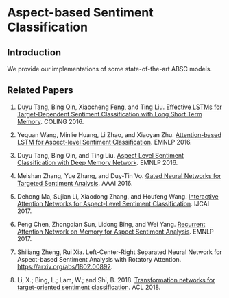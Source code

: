 ﻿# Aspect-based Sentiment Classification

## Introduction

We provide our implementations of some state-of-the-art ABSC models.

## Related Papers

1. Duyu Tang, Bing Qin, Xiaocheng Feng, and Ting Liu. [Effective LSTMs for Target-Dependent Sentiment Classification with Long Short Term Memory](https://arxiv.org/abs/1512.01100). COLING 2016.

2. Yequan Wang, Minlie Huang, Li Zhao, and Xiaoyan Zhu. [Attention-based LSTM for Aspect-level Sentiment Classification](http://www.aclweb.org/anthology/D/D16/D16-1058.pdf). EMNLP 2016.

3. Duyu Tang, Bing Qin, and Ting Liu. [Aspect Level Sentiment Classification with Deep Memory Network](http://arxiv.org/abs/1605.08900). EMNLP 2016.

4. Meishan Zhang, Yue Zhang, and Duy-Tin Vo. [Gated Neural Networks for Targeted Sentiment Analysis](http://www.aaai.org/ocs/index.php/AAAI/AAAI16/paper/download/12074/12065). AAAI 2016.

5. Dehong Ma, Sujian Li, Xiaodong Zhang, and Houfeng Wang. [Interactive Attention Networks for Aspect-Level Sentiment Classification](https://arxiv.org/abs/1709.00893). IJCAI 2017.

6. Peng Chen, Zhongqian Sun, Lidong Bing, and Wei Yang. [Recurrent Attention Network on Memory for Aspect Sentiment Analysis](http://www.aclweb.org/anthology/D17-1048). EMNLP 2017.

7. Shiliang Zheng, Rui Xia. Left-Center-Right Separated Neural Network for Aspect-based Sentiment Analysis with Rotatory Attention. https://arxiv.org/abs/1802.00892.

8. Li, X.; Bing, L.; Lam, W.; and Shi, B. 2018. [Transformation networks for target-oriented sentiment classification](http://aclweb.org/anthology/P18-1087). ACL 2018.



